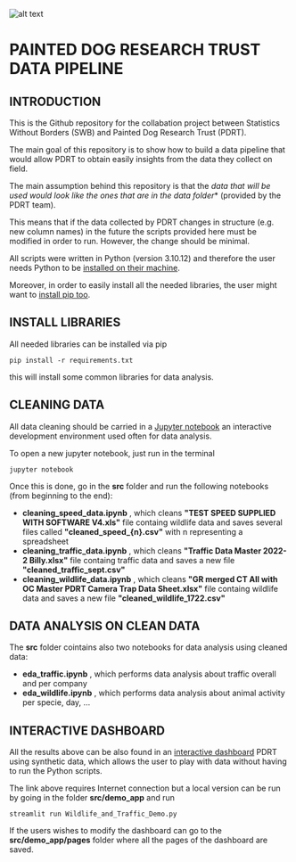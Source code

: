 ![alt text](https://static.wixstatic.com/media/236165_07b8ad912dc74d848eeb5b4643061277~mv2.jpg/v1/fit/w_2500,h_1330,al_c/236165_07b8ad912dc74d848eeb5b4643061277~mv2.jpg)

# PAINTED DOG RESEARCH TRUST DATA PIPELINE



## INTRODUCTION

This is the  Github repository for the collabation project between Statistics Without Borders (SWB) and Painted Dog Research Trust (PDRT).

The main goal of this repository is to show how to build a data pipeline that would allow PDRT to obtain easily insights from the data they collect on field.

The main assumption behind this repository is that the *data that will be used would look like the ones that are in the data folder** (provided by the PDRT team). 

This means that if the data collected by PDRT changes in structure (e.g. new column names) in the future the scripts provided here must be modified in order to run. However, the change should be minimal.

All scripts were written in Python (version 3.10.12) and therefore the user needs Python to be [installed on their machine](https://www.python.org/downloads/). 

Moreover, in order to easily install all the needed libraries, the user might want to [install pip too](https://pip.pypa.io/en/stable/installation/).


## INSTALL LIBRARIES

All needed libraries can be installed via pip
```
pip install -r requirements.txt
```
this will install some common libraries for data analysis.

## CLEANING DATA

All data cleaning should be carried in a [Jupyter notebook](https://jupyter.org/) an interactive development environment used often for data analysis. 

To open a new jupyter notebook, just run in the terminal
```
jupyter notebook
```
Once this is done, go in the **src** folder and run the following notebooks (from beginning to the end):
- **cleaning_speed_data.ipynb** ,  which cleans **"TEST SPEED SUPPLIED WITH SOFTWARE V4.xls"** file containg wildlife data and saves several files called **"cleaned_speed_{n}.csv"** with n representing a spreadsheet 
- **cleaning_traffic_data.ipynb** ,  which cleans **"Traffic Data Master 2022-2 Billy.xlsx"** file containg traffic data and saves a new file **"cleaned_traffic_sept.csv"**  
- **cleaning_wildlife_data.ipynb** , which cleans **"GR merged  CT All with OC Master PDRT  Camera Trap Data Sheet.xlsx"** file containg wildlife data and saves a new file **"cleaned_wildlife_1722.csv"**

## DATA ANALYSIS ON CLEAN DATA

The **src** folder cointains also two notebooks for data analysis using cleaned data:
- **eda_traffic.ipynb** , which performs data analysis about traffic overall and per company 
- **eda_wildlife.ipynb** , which performs data analysis about animal activity per specie, day, ...


 ## INTERACTIVE DASHBOARD

All the results above can be also found in an [interactive dashboard](https://wildlife-and-traffic-dashboard-demo.streamlit.app/)  PDRT using synthetic data, which allows the user to play with data without having to run the Python scripts.

The link above requires Internet connection but a local version can be run by going in the folder **src/demo_app** and run
```
streamlit run Wildlife_and_Traffic_Demo.py 
```

If the users wishes to modify the dashboard can go to the **src/demo_app/pages** folder where all the pages of the dashboard are saved.
